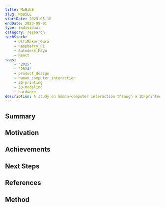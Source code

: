 ```yaml
---
title: MoBiLE
slug: MoBiLE
startDate: 2023-05-10
endDate: 2023-08-01
type: individual
category: research
techStack:
    - UltiMaker_Cura
    - Raspberry_Pi
    - Autodesk_Maya
    - React
tags:
    - "2025"
    - "2024"
    - product_design
    - human_computer_interaction
    - 3D-printing
    - 3D-modeling
    - hardware
description: A study on human-computer interaction through a 3D-printed robot "companion" for grade school children.
---
```


## Summary

## Motivation

## Achievements

## Next Steps

## References

## Method
